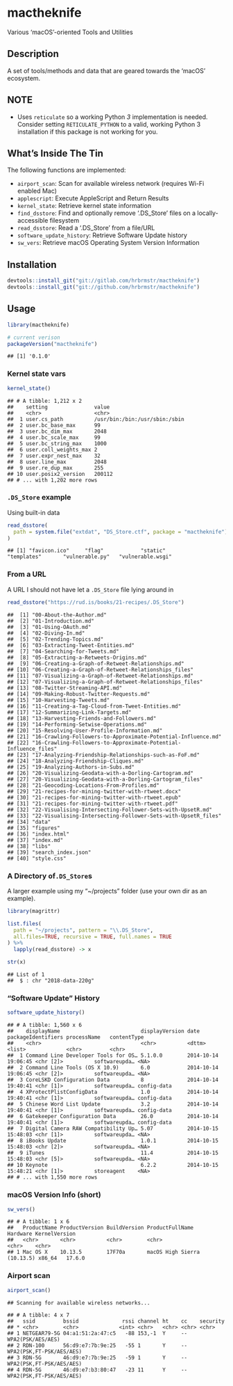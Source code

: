 
# mactheknife

Various ‘macOS’-oriented Tools and Utilities

## Description

A set of tools/methods and data that are geared towards the ‘macOS’
ecosystem.

## NOTE

  - Uses `reticulate` so a working Python *3* implementation is needed.
    Consider setting `RETICULATE_PYTHON` to a valid, working Python 3
    installation if this package is not working for you.

## What’s Inside The Tin

The following functions are implemented:

  - `airport_scan`: Scan for available wireless network (requires Wi-Fi
    enabled Mac)
  - `applescript`: Execute AppleScript and Return Results
  - `kernel_state`: Retrieve kernel state information
  - `find_dsstore`: Find and optionally remove ‘.DS\_Store’ files on a
    locally-accessible filesystem
  - `read_dsstore`: Read a ‘.DS\_Store’ from a file/URL
  - `software_update_history`: Retrieve Software Update history
  - `sw_vers`: Retrieve macOS Operating System Version Information

## Installation

``` r
devtools::install_git("git://gitlab.com/hrbrmstr/mactheknife")
devtools::install_git("git://github.com/hrbrmstr/mactheknife")
```

## Usage

``` r
library(mactheknife)

# current verison
packageVersion("mactheknife")
```

    ## [1] '0.1.0'

### Kernel state vars

``` r
kernel_state()
```

    ## # A tibble: 1,212 x 2
    ##    setting               value                        
    ##    <chr>                 <chr>                        
    ##  1 user.cs_path          /usr/bin:/bin:/usr/sbin:/sbin
    ##  2 user.bc_base_max      99                           
    ##  3 user.bc_dim_max       2048                         
    ##  4 user.bc_scale_max     99                           
    ##  5 user.bc_string_max    1000                         
    ##  6 user.coll_weights_max 2                            
    ##  7 user.expr_nest_max    32                           
    ##  8 user.line_max         2048                         
    ##  9 user.re_dup_max       255                          
    ## 10 user.posix2_version   200112                       
    ## # ... with 1,202 more rows

### `.DS_Store` example

Using built-in data

``` r
read_dsstore(
  path = system.file("extdat", "DS_Store.ctf", package = "mactheknife")
)
```

    ## [1] "favicon.ico"     "flag"            "static"          "templates"       "vulnerable.py"   "vulnerable.wsgi"

### From a URL

A URL I should not have let a `.DS_Store` file lying around
    in

``` r
read_dsstore("https://rud.is/books/21-recipes/.DS_Store")
```

    ##  [1] "00-About-the-Author.md"                                        
    ##  [2] "01-Introduction.md"                                            
    ##  [3] "01-Using-OAuth.md"                                             
    ##  [4] "02-Diving-In.md"                                               
    ##  [5] "02-Trending-Topics.md"                                         
    ##  [6] "03-Extracting-Tweet-Entities.md"                               
    ##  [7] "04-Searching-for-Tweets.md"                                    
    ##  [8] "05-Extracting-a-Retweets-Origins.md"                           
    ##  [9] "06-Creating-a-Graph-of-Retweet-Relationships.md"               
    ## [10] "06-Creating-a-Graph-of-Retweet-Relationships_files"            
    ## [11] "07-Visualizing-a-Graph-of-Retweet-Relationships.md"            
    ## [12] "07-Visualizing-a-Graph-of-Retweet-Relationships_files"         
    ## [13] "08-Twitter-Streaming-API.md"                                   
    ## [14] "09-Making-Robust-Twitter-Requests.md"                          
    ## [15] "10-Harvesting-Tweets.md"                                       
    ## [16] "11-Creating-a-Tag-Cloud-from-Tweet-Entities.md"                
    ## [17] "12-Summarizing-Link-Targets.md"                                
    ## [18] "13-Harvesting-Friends-and-Followers.md"                        
    ## [19] "14-Performing-Setwise-Operations.md"                           
    ## [20] "15-Resolving-User-Profile-Information.md"                      
    ## [21] "16-Crawling-Followers-to-Approximate-Potential-Influence.md"   
    ## [22] "16-Crawling-Followers-to-Approximate-Potential-Influence_files"
    ## [23] "17-Analyzing-Friendship-Relationships-such-as-FoF.md"          
    ## [24] "18-Analyzing-Friendship-Cliques.md"                            
    ## [25] "19-Analyzing-Authors-in-Subs.md"                               
    ## [26] "20-Visualizing-Geodata-with-a-Dorling-Cartogram.md"            
    ## [27] "20-Visualizing-Geodata-with-a-Dorling-Cartogram_files"         
    ## [28] "21-Geocoding-Locations-From-Profiles.md"                       
    ## [29] "21-recipes-for-mining-twitter-with-rtweet.docx"                
    ## [30] "21-recipes-for-mining-twitter-with-rtweet.epub"                
    ## [31] "21-recipes-for-mining-twitter-with-rtweet.pdf"                 
    ## [32] "22-Visualising-Intersecting-Follower-Sets-with-UpsetR.md"      
    ## [33] "22-Visualising-Intersecting-Follower-Sets-with-UpsetR_files"   
    ## [34] "data"                                                          
    ## [35] "figures"                                                       
    ## [36] "index.html"                                                    
    ## [37] "index.md"                                                      
    ## [38] "libs"                                                          
    ## [39] "search_index.json"                                             
    ## [40] "style.css"

### A Directory of`.DS_Store`s

A larger example using my “~/projects” folder (use your own dir as an
example).

``` r
library(magrittr)

list.files(
  path = "~/projects", pattern = "\\.DS_Store", 
  all.files=TRUE, recursive = TRUE, full.names = TRUE
) %>% 
  lapply(read_dsstore) -> x

str(x)
```

    ## List of 1
    ##  $ : chr "2018-data-220g"

### “Software Update” History

``` r
software_update_history()
```

    ## # A tibble: 1,560 x 6
    ##    displayName                          displayVersion date                packageIdentifiers processName   contentType
    ##    <chr>                                <chr>          <dttm>              <list>             <chr>         <chr>      
    ##  1 Command Line Developer Tools for OS… 5.1.0.0        2014-10-14 19:06:45 <chr [2]>          softwareupda… <NA>       
    ##  2 Command Line Tools (OS X 10.9)       6.0            2014-10-14 19:06:45 <chr [2]>          softwareupda… <NA>       
    ##  3 CoreLSKD Configuration Data          8              2014-10-14 19:40:41 <chr [1]>          softwareupda… config-data
    ##  4 XProtectPlistConfigData              1.0            2014-10-14 19:40:41 <chr [1]>          softwareupda… config-data
    ##  5 Chinese Word List Update             3.2            2014-10-14 19:40:41 <chr [1]>          softwareupda… config-data
    ##  6 Gatekeeper Configuration Data        26.0           2014-10-14 19:40:41 <chr [1]>          softwareupda… config-data
    ##  7 Digital Camera RAW Compatibility Up… 5.07           2014-10-15 15:48:03 <chr [1]>          softwareupda… <NA>       
    ##  8 iBooks Update                        1.0.1          2014-10-15 15:48:03 <chr [2]>          softwareupda… <NA>       
    ##  9 iTunes                               11.4           2014-10-15 15:48:03 <chr [5]>          softwareupda… <NA>       
    ## 10 Keynote                              6.2.2          2014-10-15 15:48:21 <chr [1]>          storeagent    <NA>       
    ## # ... with 1,550 more rows

### macOS Version Info (short)

``` r
sw_vers()
```

    ## # A tibble: 1 x 6
    ##   ProductName ProductVersion BuildVersion ProductFullName             Hardware KernelVersion
    ##   <chr>       <chr>          <chr>        <chr>                       <chr>    <chr>        
    ## 1 Mac OS X    10.13.5        17F70a       macOS High Sierra (10.13.5) x86_64   17.6.0

### Airport scan

``` r
airport_scan()
```

    ## Scanning for available wireless networks...

    ## # A tibble: 4 x 7
    ##   ssid         bssid              rssi channel ht    cc    security                
    ## * <chr>        <chr>             <int> <chr>   <chr> <chr> <chr>                   
    ## 1 NETGEAR79-5G 04:a1:51:2a:47:c5   -88 153,-1  Y     --    WPA2(PSK/AES/AES)       
    ## 2 RDN-100      56:d9:e7:7b:9e:25   -55 1       Y     --    WPA2(PSK,FT-PSK/AES/AES)
    ## 3 RDN-5G       46:d9:e7:7b:9e:25   -59 1       Y     --    WPA2(PSK,FT-PSK/AES/AES)
    ## 4 RDN-5G       46:d9:e7:b3:80:47   -23 11      Y     --    WPA2(PSK,FT-PSK/AES/AES)

